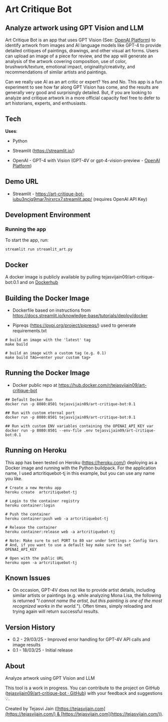 
# Art Critique Bot

## Analyze artwork using GPT Vision and LLM

Art Critique Bot is an app that uses GPT Vision (See: [OpenAI Platform](https://platform.openai.com/docs/guides/vision)) to identify artwork from images and AI language models like GPT-4 to provide detailed critiques of paintings, drawings, and other visual art forms. Users can upload an image of a piece for review, and the app will generate an analysis of the artwork covering composition, use of color, brushwork/texture, emotional impact, originality/creativity, and recommendations of similar artists and paintings.

Can we really use AI as an art critic or expert? Yes and No. This app is a fun experiment to see how far along GPT Vision has come, and the results are generally very good and surprisingly detailed. But, if you are looking to analyze and critique artwork in a more official capacity feel free to defer to art historians, experts, and enthusiasts.



## Tech

**Uses**:

* Python

* Streamlit (https://streamlit.io/)

* OpenAI - GPT-4 with Vision (GPT-4V or gpt-4-vision-preview - [OpenAI Platform](https://platform.openai.com/docs/guides/vision))

## Demo URL

* Streamlit - https://art-critique-bot-iubu3ncjq9mar7njrxrcx7.streamlit.app/ (requires OpenAI API Key)

## Development Environment

### Running the app

To start the app, run:

```
streamlit run streamlit_art.py
```

## Docker

A docker image is publicly available by pulling tejasvijain09/art-critique-bot:0.1 and on  [Dockerhub](https://hub.docker.com/repository/docker/tejasvijain09/art-critique-bot/general)

## Building the Docker Image

* Dockerfile based on instructions from https://docs.streamlit.io/knowledge-base/tutorials/deploy/docker

* Pipreqs (https://pypi.org/project/pipreqs/) used to generate requirements.txt


```
# build an image with the 'latest' tag
make build

# build an image with a custom tag (e.g. 0.1)
make build TAG=<enter your custom tag>
```   

## Running the Docker Image

* Docker public repo at https://hub.docker.com/r/tejasvijain09/art-critique-bot


```
## Default Docker Run
docker run -p 8080:8501 tejasvijain09/art-critique-bot:0.1

## Run with custom eternal port
docker run -p 8080:8501 tejasvijain09/art-critique-bot:0.1

## Run with custom ENV variables containing the OPENAI_API_KEY var
docker run -p 8080:8501 --env-file .env tejasvijain09/art-critique-bot:0.1
```   

## Running on Heroku

This app has been tested on Heroku (https://heroku.com/) deploying as a Docker image and running with the Python buildpack.
For the application name, I used artcritiquebot-tj in this example, but you can use any name you like.
```
# Create a new Heroku app
heroku create  artcritiquebot-tj

# Login to the container registry
heroku container:login

# Push the container
heroku container:push web -a artcritiquebot-tj

# Release the container
heroku container:release web -a artcritiquebot-tj

# Note: Make sure to set PORT to 80 var under Settings > Config Vars
# And, if you want to use a default key make sure to set OPENAI_API_KEY 

# Open with the public URL
heroku open -a artcritiquebot-tj
```

## Known Issues

- On occasion, GPT-4V does not like to provide artist details, including similar artists or paintings (e.g. while analyzing Mona Lisa, the following is returned "*I cannot name the artist, but this painting is one of the most recognized works in the world.*").  Often times, simply reloading and trying again will return successful results.


## Version History

- 0.2 - 29/03/25 - Improved error handling for GPT-4V API calls and image results
- 0.1 - 18/03/25 - Initial release

## About

Analyze artwork using GPT Vision and LLM

This tool is a work in progress. You can contribute to the project on GitHub ([tejasvijain09/art-critique-bot · GitHub](https://github.com/tejasvijain09/art-critique-bot)) with your feedback and suggestions💡.

Created by Tejasvi Jain ([https://tejasvijain.com](https://tejasvijain.com/) & [https://tejasvijain.com](https://tejasvijain.com/)).
